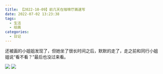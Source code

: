 ```yaml
---
title: 【2022-10-09】前几天在咖啡厅画速写
date: 2022-07-02 13:23:38
tags: 
  - 生活
  - 绘画
categories:
  - 日记
---
```

  <meta name="referrer" content="no-referrer">

还被画的小姐姐发现了，但她坐了很长时间之后，默默的走了，走之前和同行小姐姐说“看不看？”最后也没过来看。

![](https://upload-images.jianshu.io/upload_images/20892169-b53ca9fbb66cd298.jpg?imageMogr2/auto-orient/strip%7CimageView2/2/w/1240)
![](https://upload-images.jianshu.io/upload_images/20892169-4fee1ed4c024fab1.jpg?imageMogr2/auto-orient/strip%7CimageView2/2/w/1240)
